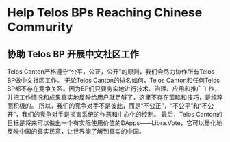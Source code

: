 # Help Telos BPs Reaching Chinese Commurity
## 协助 Telos BP 开展中文社区工作

Telos Canton严格遵守“公平，公正，公开”的原则，我们会尽力协作所有Telos BP做中文社区工作。
无论Telos Canton的排名如何，Telos Canton和任何Telos BP都不存在竞争关系。因为BP们只要务实地进行技术、治理、应用和推广工作，并把工作情况和成果真实地反映给用户就足够了，这里不存在策略和技巧，是纯粹而积极的。
所以，我们的竞争对手不是彼此，而是“不公正”，“不公平”和“不公开”，我们的竞争对手是损害系统的作恶和中心化的控制。
最后，Telos Canton的目标是将来可以做出一个有实际使用价值的DApps——Libra.Vote，它可以量化地反映中国的真实民意，让世界能了解到真实的中国。

